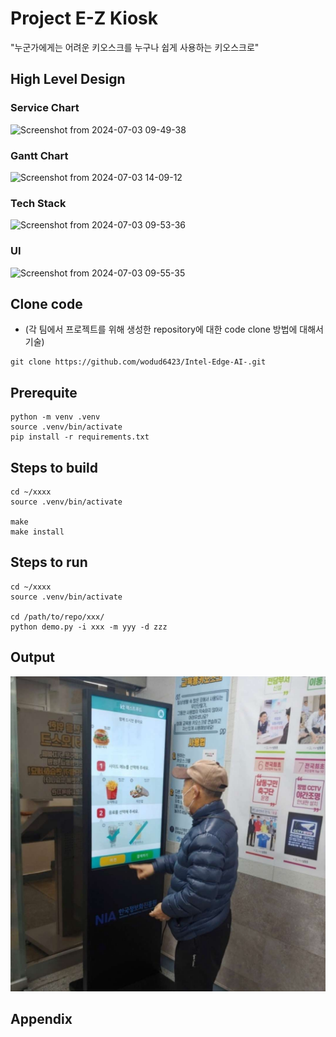 # Project E-Z Kiosk

"누군가에게는 어려운 키오스크를 누구나 쉽게 사용하는 키오스크로"

## High Level Design

### Service Chart
![Screenshot from 2024-07-03 09-49-38](https://github.com/kccistc/intel-04/assets/165994180/287f0c7d-5ebf-447b-8f07-e2b71b089dbc)


### Gantt Chart
![Screenshot from 2024-07-03 14-09-12](https://github.com/kccistc/intel-04/assets/165994180/68d57c1b-436c-4842-8f52-349884fd4df9)

### Tech Stack
![Screenshot from 2024-07-03 09-53-36](https://github.com/kccistc/intel-04/assets/165994180/502f24d3-2c6b-4d59-a069-c5824f7ecf4c)


### UI
![Screenshot from 2024-07-03 09-55-35](https://github.com/kccistc/intel-04/assets/165994180/1cb4a4d6-0776-48b0-b641-9c92e2edfa5b)


## Clone code

* (각 팀에서 프로젝트를 위해 생성한 repository에 대한 code clone 방법에 대해서 기술)

```shell
git clone https://github.com/wodud6423/Intel-Edge-AI-.git
```

## Prerequite

```shell
python -m venv .venv
source .venv/bin/activate
pip install -r requirements.txt
```

## Steps to build

```shell
cd ~/xxxx
source .venv/bin/activate

make
make install
```

## Steps to run

```shell
cd ~/xxxx
source .venv/bin/activate

cd /path/to/repo/xxx/
python demo.py -i xxx -m yyy -d zzz
```

## Output

![./view.png](./view.png)


## Appendix

